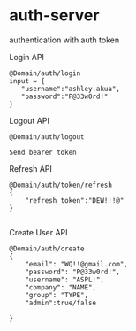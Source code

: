 # auth-server
authentication with auth token 


Login API

```
@Domain/auth/login
input = {
   "username":"ashley.akua",
   "password":"P@33w0rd!"
}

```

Logout API

```
@Domain/auth/logout

Send bearer token

```

Refresh API

```
@Domain/auth/token/refresh
{
    "refresh_token":"DEW!!!@"
}


```

Create User API

```
@Domain/auth/create
{
    "email": "WQ!!@gmail.com",
    "password": "P@33w0rd!",
    "username": "ASPL:",
    "company": "NAME",
    "group": "TYPE",
    "admin":true/false

}


```
